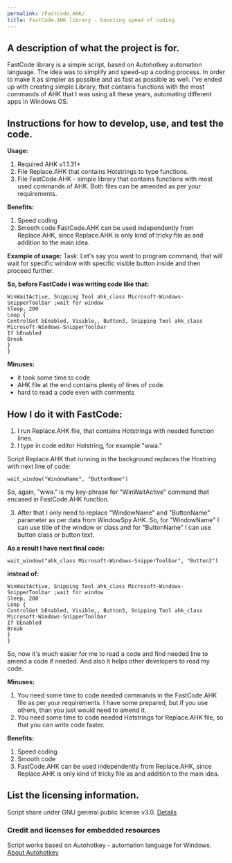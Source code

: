 ```yaml
---
permalink: /FastCode.AHK/
title: FastCode.AHK library - boosting speed of coding
---
```


## A description of what the project is for.
FastCode library is a simple script, based on Autohotkey automation language.
The idea was to simplify and speed-up a coding process. In order to make it as simpler as possible and as fast as possible as well.
I've ended up with creating simple Library, that contains functions with the most commands of AHK that I was using all these years, automating different apps in Windows OS.

## Instructions for how to develop, use, and test the code.

**Usage:**
1. Required AHK v1.1.31+
2. File Replace.AHK that contains Hotstrings to type functions.
3. File FastCode.AHK - simple library that contains functions with most used commands of AHK.
Both files can be amended as per your requirements.

**Benefits:**
1. Speed coding
2. Smooth code
FastCode.AHK can be used independently from Replace.AHK, since Replace.AHK is only kind of tricky file as and addition to the main idea. 

**Example of usage:**
Task:
Let's say you want to program command, that will wait for specific window with specific visible button inside and then proceed further.

**So, before FastCode i was writing code like that:**
```
WinWaitActive, Snipping Tool ahk_class Microsoft-Windows-SnipperToolbar ;wait for window
Sleep, 200
Loop {
ControlGet bEnabled, Visible,, Button3, Snipping Tool ahk_class Microsoft-Windows-SnipperToolbar
If bEnabled
Break
}
}
```

**Minuses:**
- it took some time to code
- AHK file at the end contains plenty of lines of code.
- hard to read a code even with comments

## How I do it with FastCode:
1. I run Replace.AHK file, that contains Hotstrings with needed function lines.
2. I type in code editor Hotstring, for example "wwa."

Script Replace.AHK that running in the background replaces the Hostring with next line of code:
```
wait_window("WindowName", "ButtonName")
```
So, again, "wwa." is my key-phrase for "WinWaitActive" command that encased in FastCode.AHK function.

3. After that I only need to replace "WindowName" and "ButtonName" parameter as per data from WindowSpy.AHK. 
So, for "WindowName" I can use title of the window or class and for "ButtonName" I can use button class or button text.

**As a result I have next final code:**
```
wait_window("ahk_class Microsoft-Windows-SnipperToolbar", "Button3")
```

**instead of:**
```
WinWaitActive, Snipping Tool ahk_class Microsoft-Windows-SnipperToolbar ;wait for window
Sleep, 200
Loop {
ControlGet bEnabled, Visible,, Button3, Snipping Tool ahk_class Microsoft-Windows-SnipperToolbar
If bEnabled
Break
}
}
```
So, now it's much easier for me to read a code and find needed line to amend a code if needed. And also it helps other developers to read my code.

**Minuses:**
1. You need some time to code needed commands in the FastCode.AHK file as per your requirements. I have some prepared, but if you use others, than you just would need to amend it.
2. You need some time to code needed Hotstrings for Replace.AHK file, so that you can write code faster.

**Benefits:**
1. Speed coding
2. Smooth code
3. FastCode.AHK can be used independently from Replace.AHK, since Replace.AHK is only kind of tricky file as and addition to the main idea. 

## List the licensing information.

Script share under GNU general public license v3.0. [Details](https://www.gnu.org/licenses/gpl-3.0.en.html)

### Credit and licenses for embedded resources

Script works based on Autohotkey - automation language for Windows. [About Autohotkey](https://www.autohotkey.com/)
